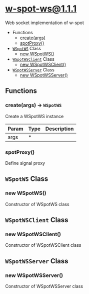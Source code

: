 # w-spot-ws@1.1.1

Web socket implementation of w-spot

+ Functions
  + [create(args)](#w-spot-ws-function-create)
  + [spotProxy()](#w-spot-ws-function-spot-proxy)
+ [`WSpotWS`](#w-spot-ws-classes) Class
  + [new WSpotWS()](#w-spot-ws-classes-w-spot-w-s-constructor)
+ [`WSpotWSClient`](#w-spot-ws-classes) Class
  + [new WSpotWSClient()](#w-spot-ws-classes-w-spot-w-s-client-constructor)
+ [`WSpotWSServer`](#w-spot-ws-classes) Class
  + [new WSpotWSServer()](#w-spot-ws-classes-w-spot-w-s-server-constructor)

## Functions

<a class='md-heading-link' name="w-spot-ws-function-create" ></a>

### create(args) -> `WSpotWS`

Create a WSpotWS instance

| Param | Type | Description |
| ----- | --- | -------- |
| args | * |  |

<a class='md-heading-link' name="w-spot-ws-function-spot-proxy" ></a>

### spotProxy()

Define signal proxy


<a class='md-heading-link' name="w-spot-ws-classes"></a>

## `WSpotWS` Class






<a class='md-heading-link' name="w-spot-ws-classes-w-spot-w-s-constructor" ></a>

### new WSpotWS()

Constructor of WSpotWS class



<a class='md-heading-link' name="w-spot-ws-classes"></a>

## `WSpotWSClient` Class






<a class='md-heading-link' name="w-spot-ws-classes-w-spot-w-s-client-constructor" ></a>

### new WSpotWSClient()

Constructor of WSpotWSClient class



<a class='md-heading-link' name="w-spot-ws-classes"></a>

## `WSpotWSServer` Class






<a class='md-heading-link' name="w-spot-ws-classes-w-spot-w-s-server-constructor" ></a>

### new WSpotWSServer()

Constructor of WSpotWSServer class





